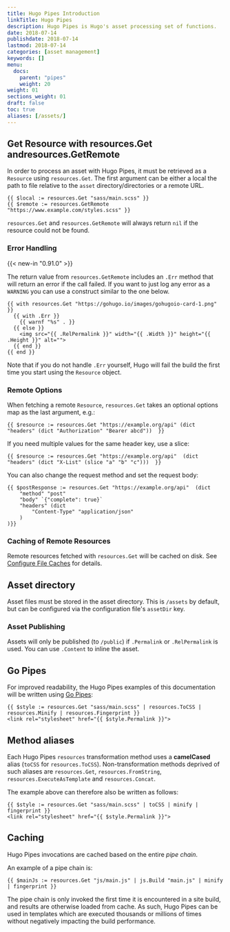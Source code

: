 ```yaml
---
title: Hugo Pipes Introduction
linkTitle: Hugo Pipes
description: Hugo Pipes is Hugo's asset processing set of functions.
date: 2018-07-14
publishdate: 2018-07-14
lastmod: 2018-07-14
categories: [asset management]
keywords: []
menu:
  docs:
    parent: "pipes"
    weight: 20
weight: 01
sections_weight: 01
draft: false
toc: true
aliases: [/assets/]
---
```


## Get Resource with resources.Get andresources.GetRemote

In order to process an asset with Hugo Pipes, it must be retrieved as a `Resource` using `resources.Get`. The first argument can be either a local the path to file relative to the `asset` directory/directories or a remote URL.

```go-html-template
{{ $local := resources.Get "sass/main.scss" }}
{{ $remote := resources.GetRemote "https://www.example.com/styles.scss" }}
```

`resources.Get` and `resources.GetRemote` will always return `nil` if the resource could not be found.

### Error Handling

{{< new-in "0.91.0" >}}

The return value from `resources.GetRemote` includes an `.Err` method that will return an error if the call failed. If you want to just log any error as a `WARNING` you can use a construct similar to the one below.

```go-html-template
{{ with resources.Get "https://gohugo.io/images/gohugoio-card-1.png" }}
  {{ with .Err }}
    {{ warnf "%s" . }}
  {{ else }}
    <img src="{{ .RelPermalink }}" width="{{ .Width }}" height="{{ .Height }}" alt="">
  {{ end }}
{{ end }}
```

Note that if you do not handle `.Err` yourself, Hugo will fail the build the first time you start using the `Resource` object.

### Remote Options

When fetching a remote `Resource`, `resources.Get` takes an optional options map as the last argument, e.g.:

```go-html-template
{{ $resource := resources.Get "https://example.org/api" (dict "headers" (dict "Authorization" "Bearer abcd"))  }}
```

If you need multiple values for the same header key, use a slice:

```go-html-template
{{ $resource := resources.Get "https://example.org/api"  (dict "headers" (dict "X-List" (slice "a" "b" "c")))  }}
```

You can also change the request method and set the request body:

```go-html-template
{{ $postResponse := resources.Get "https://example.org/api"  (dict 
    "method" "post"
    "body" `{"complete": true}` 
    "headers" (dict 
        "Content-Type" "application/json"
    )
)}}
```

### Caching of Remote Resources

Remote resources fetched with `resources.Get` will be cached on disk. See [Configure File Caches](/getting-started/configuration/#configure-file-caches) for details.

## Asset directory

Asset files must be stored in the asset directory. This is `/assets` by default, but can be configured via the configuration file's `assetDir` key.


### Asset Publishing

Assets will only be published (to `/public`) if `.Permalink` or `.RelPermalink` is used. You can use `.Content` to inline the asset.

## Go Pipes

For improved readability, the Hugo Pipes examples of this documentation will be written using [Go Pipes](/templates/introduction/#pipes):

```go-html-template
{{ $style := resources.Get "sass/main.scss" | resources.ToCSS | resources.Minify | resources.Fingerprint }}
<link rel="stylesheet" href="{{ $style.Permalink }}">
```

## Method aliases

Each Hugo Pipes `resources` transformation method uses a __camelCased__ alias (`toCSS` for `resources.ToCSS`).
Non-transformation methods deprived of such aliases are `resources.Get`, `resources.FromString`, `resources.ExecuteAsTemplate` and `resources.Concat`.

The example above can therefore also be written as follows:

```go-html-template
{{ $style := resources.Get "sass/main.scss" | toCSS | minify | fingerprint }}
<link rel="stylesheet" href="{{ $style.Permalink }}">
```

## Caching

Hugo Pipes invocations are cached based on the entire _pipe chain_.

An example of a pipe chain is:

```go-html-template
{{ $mainJs := resources.Get "js/main.js" | js.Build "main.js" | minify | fingerprint }}
```

The pipe chain is only invoked the first time it is encountered in a site build, and results are otherwise loaded from cache. As such, Hugo Pipes can be used in templates which are executed thousands or millions of times without negatively impacting the build performance.
